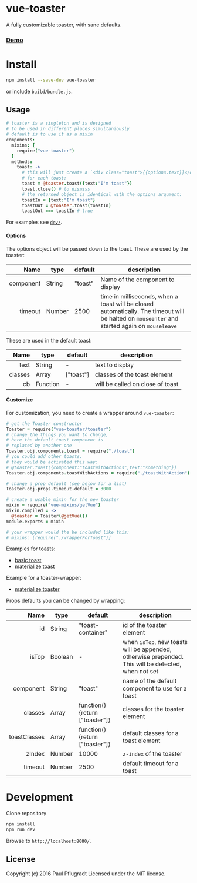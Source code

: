 # vue-toaster

A fully customizable toaster, with sane defaults.

### [Demo](https://vue-comps.github.io/vue-toaster)

# Install

```sh
npm install --save-dev vue-toaster
```
or include `build/bundle.js`.

## Usage

```coffee
# toaster is a singleton and is designed
# to be used in different places simultaniously
# default is to use it as a mixin
components:
  mixins: [
    require("vue-toaster")
  ]
  methods:
    toast: ->
      # this will just create a `<div class="toast">{{options.text}}</div>`
      # for each toast:
      toast = @toaster.toast({text:"I'm toast"})
      toast.close() # to dismiss
      # the returned object is identical with the options argument:
      toastIn = {text:"I'm toast"}
      toastOut = @toaster.toast(toastIn)
      toastOut === toastIn # true
```

For examples see [`dev/`](dev/).

#### Options
The options object will be passed down to the toast.
These are used by the toaster:

| Name | type | default | description |
| ---:| --- | ---| --- |
| component | String | "toast" | Name of the component to display |
| timeout | Number | 2500 | time in milliseconds, when a toast will be closed automatically. The timeout will be halted on `mouseenter` and started again on `mouseleave` |

These are used in the default toast:

| Name | type | default | description |
| ---:| --- | ---| --- |
| text | String | - | text to display |
| classes | Array | ["toast"] | classes of the toast element |
| cb | Function | - | will be called on close of toast |

#### Customize
For customization, you need to create a wrapper around `vue-toaster`:
```coffee
# get the Toaster constructor
Toaster = require("vue-toaster/toaster")
# change the things you want to change,
# here the default toast component is
# replaced by another one
Toaster.obj.components.toast = require("./toast")
# you could add other toasts.
# they would be activated this way:
# @toaster.toast({component:"toastWithActions",text:"something"})
Toaster.obj.components.toastWithActions = require("./toastWithAction")

# change a prop default (see below for a list)
Toaster.obj.props.timeout.default = 3000

# create a usable mixin for the new toaster
mixin = require("vue-mixins/getVue")
mixin.compiled = ->
  @toaster = Toaster(@getVue())
module.exports = mixin

# your wrapper would the be included like this:
# mixins: [require("./wrapperForToast")]
```

Examples for toasts:
- [basic toast](src/toast.vue)
- [materialize toast](https://github.com/paulpflug/vue-materialize/src/toast.vue)

Example for a toaster-wrapper:
- [materialize toaster](https://github.com/paulpflug/vue-materialize/src/toaster.coffee)

Props defaults you can be changed by wrapping:

| Name | type | default | description |
| ---:| --- | ---| --- |
| id | String | "toast-container" | id of the toaster element |
| isTop | Boolean | - | when `isTop`, new toasts will be appended, otherwise prepended. This will be detected, when not set |
| component | String | "toast" | name of the default component to use for a toast |
| classes | Array | function(){return ["toaster"]} | classes for the toaster element |
| toastClasses | Array | function(){return ["toaster"]} | default classes for a toast element |
| zIndex | Number | 10000 | `z-index` of the toaster |
| timeout | Number | 2500 | default timeout for a toast |

# Development
Clone repository
```sh
npm install
npm run dev
```
Browse to `http://localhost:8080/`.

## License
Copyright (c) 2016 Paul Pflugradt
Licensed under the MIT license.
